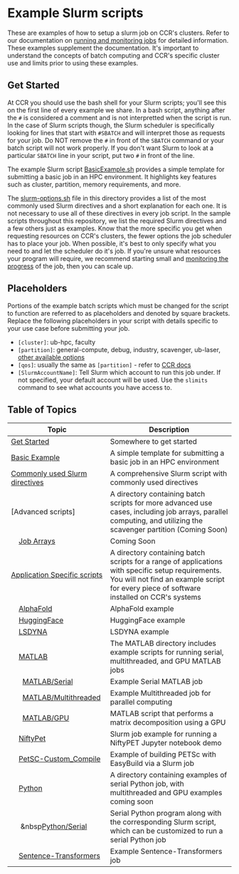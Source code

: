 # Example Slurm scripts

These are examples of how to setup a slurm job on CCR's clusters. Refer to our documentation on [running and monitoring jobs](https://docs.ccr.buffalo.edu/en/latest/hpc/jobs/) for detailed information.  These examples supplement the documentation.  It's important to understand the concepts of batch computing and CCR's specific cluster use and limits prior to using these examples.

## Get Started

At CCR you should use the bash shell for your Slurm scripts; you'll see this on the first line of every example we share.  In a bash script, anything after the `#` is considered a comment and is not interpretted when the script is run.  In the case of Slurm scripts though, the Slurm scheduler is specifically looking for lines that start with `#SBATCH` and will interpret those as requests for your job.  Do NOT remove the `#` in front of the `SBATCH` command or your batch script will not work properly.  If you don't want Slurm to look at a particular `SBATCH` line in your script, put two `#` in front of the line.

The example Slurm script [BasicExample.sh](BasicExample.sh) provides a simple template for submitting a basic job in an HPC environment. It highlights key features such as cluster, partition, memory requirements, and more.

The [slurm-options.sh](slurm-options.sh) file in this directory provides a list of the most commonly used Slurm directives and a short explanation for each one.  It is not necessary to use all of these directives in every job script.  In the sample scripts throughout this repository, we list the required Slurm directives and a few others just as examples.  Know that the more specific you get when requesting resources on CCR's clusters, the fewer options the job scheduler has to place your job.  When possible, it's best to only specify what you need to and let the scheduler do it's job.  If you're unsure what resources your program will require, we recommend starting small and [monitoring the progress](https://docs.ccr.buffalo.edu/en/latest/hpc/jobs/#monitoring-jobs) of the job, then you can scale up.  

## Placeholders

Portions of the example batch scripts which must be changed for the script to function are referred to as placeholders and denoted by square brackets. Replace the following placeholders in your 
script with details specific to your use case before submitting your job.

- `[cluster]`: ub-hpc, faculty
- `[partition]`: general-compute, debug, industry, scavenger, ub-laser, [other available options](https://docs.ccr.buffalo.edu/en/latest/hpc/clusters/#ub-hpc-compute-cluster)
- `[qos]`: usually the same as `[partition]` - refer to [CCR docs](https://docs.ccr.buffalo.edu/en/latest/hpc/jobs/#slurm-directives-partitions-qos)
- `[SlurmAccountName]`: Tell Slurm which account to run this job under. If not specified, your default account will be used. Use the `slimits` command to see what accounts you have access to.

## Table of Topics

| Topic                                                                                                   | Description |
|---------------------------------------------------------------------------------------------------------|------------------------------------------------------------------------------------------------------------------------------- 
| [Get Started](#get-started)                                                                             | Somewhere to get started |
| [Basic Example](./BasicExample.sh)                                                                      | A simple template for submitting a basic job in an HPC environment |
| [Commonly used Slurm directives](./slurm-options.sh)                                                    | A comprehensive Slurm script with commonly used directives |
| [Advanced scripts]                                                                                      | A directory containing batch scripts for more advanced use cases, including job arrays, parallel computing, and utilizing the scavenger partition (Coming Soon) |
| &nbsp;&nbsp;&nbsp;&nbsp;[Job Arrays](./1_Advanced/JobArrays)                                            | Coming Soon |
| [Application Specific scripts](./2_ApplicationSpecific)                                                 | A directory containing batch scripts for a range of applications with specific setup requirements. You will not find an example script for every piece of software installed on CCR's systems |
| &nbsp;&nbsp;&nbsp;&nbsp;[AlphaFold](./2_ApplicationSpecific/alphafold)                                  | AlphaFold example |
| &nbsp;&nbsp;&nbsp;&nbsp;[HuggingFace](./2_ApplicationSpecific/huggingface)                              | HuggingFace example |
| &nbsp;&nbsp;&nbsp;&nbsp;[LSDYNA](./2_ApplicationSpecific/lsdyna)                                        | LSDYNA example |
| &nbsp;&nbsp;&nbsp;&nbsp;[MATLAB](./2_ApplicationSpecific/matlab)                                        | The MATLAB directory includes example scripts for running serial, multithreaded, and GPU MATLAB jobs |
| &nbsp;&nbsp;&nbsp;&nbsp;&nbsp;&nbsp;[MATLAB/Serial](./2_ApplicationSpecific/matlab/serial)              | Example Serial MATLAB job |
| &nbsp;&nbsp;&nbsp;&nbsp;&nbsp;&nbsp;[MATLAB/Multithreaded](./2_ApplicationSpecific/matlab/multithreaded)| Example Multithreaded job for parallel computing |
| &nbsp;&nbsp;&nbsp;&nbsp;&nbsp;&nbsp;[MATLAB/GPU](./2_ApplicationSpecific/matlab/GPU)                    | MATLAB script that performs a matrix decomposition using a GPU |
| &nbsp;&nbsp;&nbsp;&nbsp;[NiftyPet](./2_ApplicationSpecific/niftypet)                                    | Slurm job example for running a NiftyPET Jupyter notebook demo |
| &nbsp;&nbsp;&nbsp;&nbsp;[PetSC-Custom_Compile](./2_ApplicationSpecific/petsc-custom-compile)            | Example of building PETSc with EasyBuild via a Slurm job |
| &nbsp;&nbsp;&nbsp;&nbsp;[Python](./2_ApplicationSpecific/python)                                        | A directory containing examples of serial Python job, with multithreaded and GPU examples coming soon |
| &nbsp;&nbsp;&nbsp;&nbsp;&nbsp;&nbsp[Python/Serial](./2_ApplicationSpecific/python/serial)               | Serial Python program along with the corresponding Slurm script, which can be customized to run a serial Python job |
| &nbsp;&nbsp;&nbsp;&nbsp;[Sentence-Transformers](./2_ApplicationSpecific/sentence-transformers)          | Example Sentence-Transformers job |
